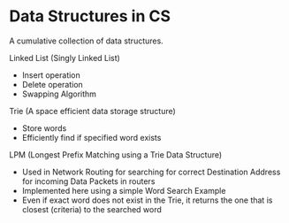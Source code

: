 Data Structures in CS
===============

A cumulative collection of data structures.

Linked List (Singly Linked List)
  - Insert operation
  - Delete operation
  - Swapping Algorithm

Trie (A space efficient data storage structure)
  - Store words
  - Efficiently find if specified word exists

LPM (Longest Prefix Matching using a Trie Data Structure)
  - Used in Network Routing for searching for correct Destination Address for incoming Data Packets in routers
  - Implemented here using a simple Word Search Example
  - Even if exact word does not exist in the Trie, it returns the one that is closest (criteria) to the searched word



